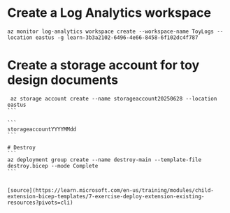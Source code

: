 # Create a Log Analytics workspace
```
az monitor log-analytics workspace create --workspace-name ToyLogs --location eastus -g learn-3b3a2102-6496-4e66-8458-6f102dc4f787
```

# Create a storage account for toy design documents
````
 az storage account create --name storageaccount20250628 --location eastus
```

```
storageaccountYYYYMMdd
```

# Destroy
```
az deployment group create --name destroy-main --template-file destroy.bicep --mode Complete
```


[source](https://learn.microsoft.com/en-us/training/modules/child-extension-bicep-templates/7-exercise-deploy-extension-existing-resources?pivots=cli)
